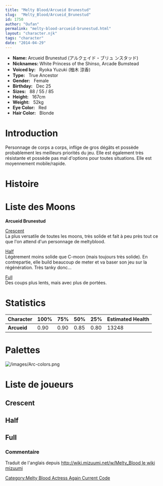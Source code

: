 ```yaml
---
title: "Melty Blood/Arcueid Brunestud"
slug:  "Melty_Blood/Arcueid_Brunestud"
id: 1750
author: "Oufan"
permalink: "melty-blood-arcueid-brunestud.html"
layout: "character.njk"
tags: "character"
date: "2014-04-29"
---
```


- **Name:** Arcueid Brunestud (アルクェイド・ブリュ
ンスタッド)
- **Nicknames:** White Princess of the Shinso, Arcade
Bumstead  
- **Voiced by:**   Ryoka Yuzuki (柚木
涼香)
- **Type:**   True Ancestor 
- **Gender:**   Female
 - **Birthday:**   Dec 25
- **Sizes:**   88 / 55 /
85
- **Height:**   167cm
- **Weight:**   52kg
- **Eye Color:**   Red
- **Hair Color:**   Blonde


# Introduction

Personnage de corps a corps, inflige de gros dégâts et possède
probablement les meilleurs priorités du jeu. Elle est également très
résistante et possède pas mal d'options pour toutes situations. Elle est
moyennement mobile/rapide.

# Histoire

# Liste des Moons

**Arcueid Brunestud**

[Crescent](Melty_Blood/Arcueid_Brunestud/Crescent_Moon)  
La plus versatile de toutes les moons, très solide et fait à peu près
tout ce que l'on attend d'un personnage de meltyblood.

[Half](Melty_Blood/Arcueid_Brunestud/Half_Moon)  
Légèrement moins solide que C-moon (mais toujours très solide). En
contrepartie, elle build beaucoup de meter et va baser son jeu sur la
régénération. Très tanky donc...

[Full](Melty_Blood/Arcueid_Brunestud/Full_Moon)  
Des coups plus lents, mais avec plus de portées.

# Statistics

| Character   | 100% | 75%  | 50%  | 25%  | Estimated Health |
|-------------|------|------|------|------|------------------|
| **Arcueid** | 0.90 | 0.90 | 0.85 | 0.80 | 13248            |

# Palettes

![](/images/Arc-colors.png "/images/Arc-colors.png")

# Liste de joueurs

## Crescent

## Half

## Full

### Commentaire

Traduit de l'anglais depuis [http://wiki.mizuumi.net/w/Melty_Blood le
wiki
mizuumi](http://wiki.mizuumi.net/w/Melty_Blood_le_wiki_mizuumi)

[Category:Melty Blood Actress Again Current
Code](Category:Melty_Blood_Actress_Again_Current_Code)
